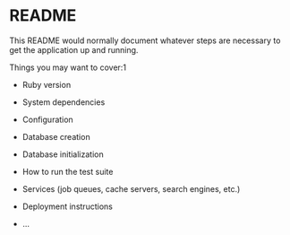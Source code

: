 # README

This README would normally document whatever steps are necessary to get the
application up and running.

Things you may want to cover:1

* Ruby version

* System dependencies

* Configuration

* Database creation

* Database initialization

* How to run the test suite

* Services (job queues, cache servers, search engines, etc.)

* Deployment instructions

* ...
